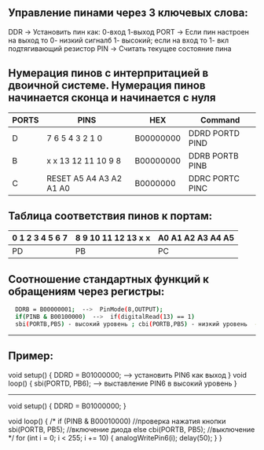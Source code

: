 ## Управление пинами через 3 ключевых слова:
DDR   -> Установить пин как: 0-вход  1-выход
PORT  -> Если пин настроен на выход то 0- низкий сигналб 1- высокий; если на вход то 1- вкл подтягивающий резистор
PIN   -> Считать текущее состояние пина



## Нумерация пинов с интерпритацией в двоичной системе. Нумерация пинов начинается сконца и начинается с нуля

| PORTS |        PINS              |    HEX     |  Command       |
| ----- | ------------------------ | ---------- | -------------- |
|   D   |    7 6 5 4 3 2 1 0       |  B00000000 |DDRD PORTD PIND |
|   B   |  x x 13 12 11 10 9 8     |  B00000000 |DDRB PORTB PINB |
|   C   |  RESET A5 A4 A3 A2 A1 A0 |  B0000000  |DDRC PORTC PINC |

## Таблица соответствия пинов к портам:

|  0 1 2 3 4 5 6 7 | 8 9 10 11 12 13 x x | A0 A1 A2 A3 A4 A5 |
| ---------------- | ------------------- | ----------------- |
|       PD         |          PB         |          PC       |


## Соотношение стандартных функций к обращениям через регистры:

```sh
  DDRB = B00000001;  -->  PinMode(8,OUTPUT);
  if(PINB & B00100000)  -->  if(digitalRead(13) == 1)
  sbi(PORTB,PB5) - высокий уровень ; cbi(PORTB,PB5) - низкий уровень  -->  digitalWrite(5,HIGH)
```
------------------------------------------------------------------

## Пример:

void setup()
{
 DDRD = B01000000;  --> установить PIN6 как выход
}
void loop()
{
     sbi(PORTD, PB6);  --> выставление PIN6 в высокий уровень
}
  
  ------------------------------------------------------------------
 void setup()
{
  DDRD = B01000000;
}

void loop()
{
      /*
      if (PINB & B00010000) //проверка нажатия кнопки
          sbi(PORTB, PB5);    //включение диода
        else
          cbi(PORTB, PB5);    //выключение
      */
  for (int i = 0; i < 255; i += 10)
  {
    analogWritePin6(i);
    delay(50);
  }
}
